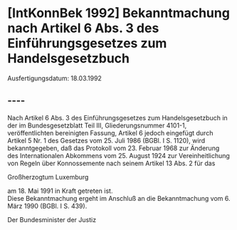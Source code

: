 # [IntKonnBek 1992] Bekanntmachung nach Artikel 6 Abs. 3 des Einführungsgesetzes zum Handelsgesetzbuch

Ausfertigungsdatum: 18.03.1992

 

## ----

Nach Artikel 6 Abs. 3 des Einführungsgesetzes zum Handelsgesetzbuch in der im Bundesgesetzblatt Teil III, Gliederungsnummer 4101-1, veröffentlichten bereinigten Fassung, Artikel 6 jedoch eingefügt durch Artikel 5 Nr. 1 des Gesetzes vom 25. Juli 1986 (BGBl. I S. 1120), wird bekanntgegeben, daß das Protokoll vom 23. Februar 1968 zur Änderung des Internationalen Abkommens vom 25. August 1924 zur Vereinheitlichung von Regeln über Konnossemente nach seinem Artikel 13 Abs. 2 für das

  
  
  
  
Großherzogtum Luxemburg

am 18. Mai 1991 in Kraft getreten ist.  
Diese Bekanntmachung ergeht im Anschluß an die Bekanntmachung vom 6. März 1990 (BGBl. I S. 439).  
  
Der Bundesminister der Justiz

